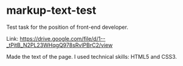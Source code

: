 # markup-text-test

Test task for the position of front-end developer.

Link: https://drive.google.com/file/d/1--_tPitB_N2PL23WHqgQ978sRvlPBrC2/view

Made the text of the page. I used technical skills: HTML5 and CSS3.

